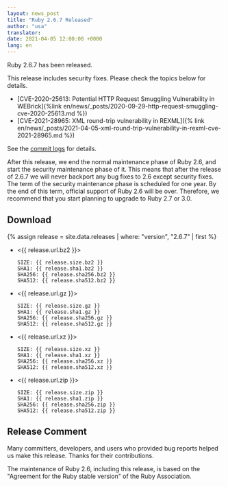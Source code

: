 ```yaml
---
layout: news_post
title: "Ruby 2.6.7 Released"
author: "usa"
translator:
date: 2021-04-05 12:00:00 +0000
lang: en
---
```


Ruby 2.6.7 has been released.

This release includes security fixes.
Please check the topics below for details.

* [CVE-2020-25613: Potential HTTP Request Smuggling Vulnerability in WEBrick]{%link en/news/_posts/2020-09-29-http-request-smuggling-cve-2020-25613.md %})
* [CVE-2021-28965: XML round-trip vulnerability in REXML]({% link en/news/_posts/2021-04-05-xml-round-trip-vulnerability-in-rexml-cve-2021-28965.md %})

See the [commit logs](https://github.com/ruby/ruby/compare/v2_6_6...v2_6_7) for details.

After this release, we end the normal maintenance phase of Ruby 2.6,
and start the security maintenance phase of it.
This means that after the release of 2.6.7 we will never backport any bug fixes
to 2.6 except security fixes.
The term of the security maintenance phase is scheduled for one year.
By the end of this term, official support of Ruby 2.6 will be over.
Therefore, we recommend that you start planning to upgrade to Ruby 2.7 or 3.0.

## Download

{% assign release = site.data.releases | where: "version", "2.6.7" | first %}

* <{{ release.url.bz2 }}>

      SIZE: {{ release.size.bz2 }}
      SHA1: {{ release.sha1.bz2 }}
      SHA256: {{ release.sha256.bz2 }}
      SHA512: {{ release.sha512.bz2 }}

* <{{ release.url.gz }}>

      SIZE: {{ release.size.gz }}
      SHA1: {{ release.sha1.gz }}
      SHA256: {{ release.sha256.gz }}
      SHA512: {{ release.sha512.gz }}

* <{{ release.url.xz }}>

      SIZE: {{ release.size.xz }}
      SHA1: {{ release.sha1.xz }}
      SHA256: {{ release.sha256.xz }}
      SHA512: {{ release.sha512.xz }}

* <{{ release.url.zip }}>

      SIZE: {{ release.size.zip }}
      SHA1: {{ release.sha1.zip }}
      SHA256: {{ release.sha256.zip }}
      SHA512: {{ release.sha512.zip }}

## Release Comment

Many committers, developers, and users who provided bug reports helped us make this release.
Thanks for their contributions.

The maintenance of Ruby 2.6, including this release, is based on the "Agreement for the Ruby stable version" of the Ruby Association.
